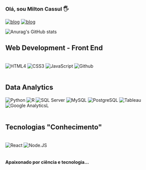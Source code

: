 ### Olá, sou Milton Cassul 🖐️

[![blog](https://img.shields.io/badge/LinkedIn-0077B5?style=for-the-badge&logo=linkedin&logoColor=white)](https://www.linkedin.com/in/miltoncassul/)
[![blog](https://img.shields.io/badge/Instagram-E4405F?style=for-the-badge&logo=instagram&logoColor=white)](https://www.instagram.com/miltoncassul)

![Anurag's GitHub stats](https://github-readme-stats.vercel.app/api?username=miltoncassul&show_icons=true&theme=radical)

## Web Development - Front End

<div style = "display: inline_blok"><br/>
    <img align = "center" alt = "HTML4" src= "https://img.shields.io/badge/HTML5-E34F26?style=for-the-badge&logo=html5&logoColor=white" /> 
    <img align = "center" alt = "CSS3" src= "https://img.shields.io/badge/CSS3-1572B6?style=for-the-badge&logo=css3&logoColor=white" />
    <img align = "center" alt = "JavaScript" src= "https://img.shields.io/badge/JavaScript-F7DF1E?style=for-the-badge&logo=javascript&logoColor=black" />
    <img align = "center" alt = "Github" src= "https://img.shields.io/badge/GitHub-100000?style=for-the-badge&logo=github&logoColor=white" />
</div><br>

## Data Analytics

<div>
    <img align = "center" alt = "Python" src= "https://img.shields.io/badge/Python-3776AB?style=for-the-badge&logo=python&logoColor=white" />
    <img align = "center" alt = "R" src= "https://img.shields.io/badge/R-276DC3?style=for-the-badge&logo=r&logoColor=white" />
    <img align = "center" alt = "SQL Server" src= "https://img.shields.io/badge/SQL_Server-CC2927?style=for-the-badge&logo=microsoft-sql-server&logoColor=white" />
    <img align = "center" alt = "MySQL" src= "https://img.shields.io/badge/MySQL-00000F?style=for-the-badge&logo=mysql&logoColor=white" />
    <img align = "center" alt = "PostgreSQL" src= "https://img.shields.io/badge/PostgreSQL-316192?style=for-the-badge&logo=postgresql&logoColor=white" />
    <img align = "center" alt = "Tableau" src= "https://img.shields.io/badge/Tableau-E97627?style=for-the-badge&logo=Tableau&logoColor=white" />
    <img align = "center" alt = "Google AnalyticsL" src= "https://img.shields.io/badge/Google%20Analytics-E37400?style=for-the-badge&logo=google%20analytics&logoColor=white" />
</div><br/>

## Tecnologias "Conhecimento"

<div style = "display: inline_blok"><br/>
    <img align = "center" alt = "React" src= "https://img.shields.io/badge/React-20232A?style=for-the-badge&logo=react&logoColor=61DAFB" />
    <img align = "center" alt = "Node.JS" src= "https://img.shields.io/badge/Node.js-43853D?style=for-the-badge&logo=node.js&logoColor=white" /> 
</div><br/>

#### Apaixonado por ciência e tecnologia...
